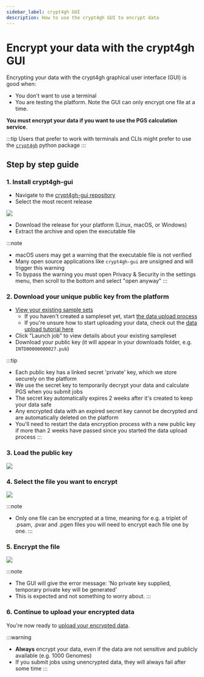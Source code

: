 ```yaml
---
sidebar_label: crypt4gh GUI
description: How to use the crypt4gh GUI to encrypt data
---
```


# Encrypt your data with the crypt4gh GUI

Encrypting your data with the crypt4gh graphical user interface (GUI) is good when:

* You don't want to use a terminal
* You are testing the platform. Note the GUI can only encrypt one file at a time.

**You must encrypt your data if you want to use the PGS calculation service**.

:::tip
Users that prefer to work with terminals and CLIs might prefer to use the [`crypt4gh`](./cli) python package
:::

## Step by step guide

### 1. Install crypt4gh-gui

* Navigate to the [crypt4gh-gui repository](https://github.com/CSCfi/crypt4gh-gui)
* Select the most recent release

![](/img/crypt4gh-gui/releases.png)

* Download the release for your platform (Linux, macOS, or Windows)
* Extract the archive and open the executable file

:::note
* macOS users may get a warning that the executable file is not verified
* Many open source applications like `crypt4gh-gui` are unsigned and will trigger this warning
* To bypass the warning you must open Privacy & Security in the settings menu, then scroll to the bottom and select "open anyway"
:::


### 2. Download your unique public key from the platform

* [View your existing sample sets](https://calculate.geneticscores.org/pgs-calculator/datasets)
    * If you haven't created a sampleset yet, start [the data upload process](https://calculate.geneticscores.org/pgs-calculator/dataset)
    * If you're unsure how to start uploading your data, check out the [data upload tutorial here](/category/upload/)
* Click "Launch job" to view details about your existing sampleset
* Download your public key (it will appear in your downloads folder, e.g. `INTD00000000027.pub`)

:::tip
* Each public key has a linked secret 'private' key, which we store securely on the platform
* We use the secret key to temporarily decrypt your data and calculate PGS when you submit jobs
* The secret key automatically expires 2 weeks after it's created to keep your data safe
* Any encrypted data with an expired secret key cannot be decrypted and are automatically deleted on the platform
* You'll need to restart the data encryption process with a new public key if more than 2 weeks have passed since you started the data upload process
:::


### 3. Load the public key

![](/img/crypt4gh-gui/loadkey.png)

### 4. Select the file you want to encrypt

![](/img/crypt4gh-gui/selectfile.png)

:::note
* Only one file can be encrypted at a time, meaning for e.g. a triplet of .psam, .pvar and .pgen files you will need to encrypt each file one by one.
:::

### 5. Encrypt the file

![](/img/crypt4gh-gui/encrypt.png)

:::note
* The GUI will give the error message: 'No private key supplied, temporary private key will be generated'
* This is expected and not something to worry about.
:::


### 6. Continue to upload your encrypted data

You're now ready to [upload your encrypted data](/category/upload/).

:::warning
* **Always** encrypt your data, even if the data are not sensitive and publicly available (e.g. 1000 Genomes)
* If you submit jobs using unencrypted data, they will always fail after some time
:::
